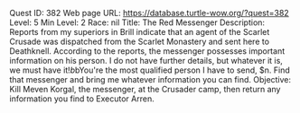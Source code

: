 Quest ID: 382
Web page URL: https://database.turtle-wow.org/?quest=382
Level: 5
Min Level: 2
Race: nil
Title: The Red Messenger
Description: Reports from my superiors in Brill indicate that an agent of the Scarlet Crusade was dispatched from the Scarlet Monastery and sent here to Deathknell. According to the reports, the messenger possesses important information on his person. I do not have further details, but whatever it is, we must have it!$b$bYou're the most qualified person I have to send, $n. Find that messenger and bring me whatever information you can find.
Objective: Kill Meven Korgal, the messenger, at the Crusader camp, then return any information you find to Executor Arren.
